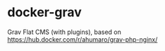 # docker-grav
Grav Flat CMS (with plugins), based on https://hub.docker.com/r/ahumaro/grav-php-nginx/
